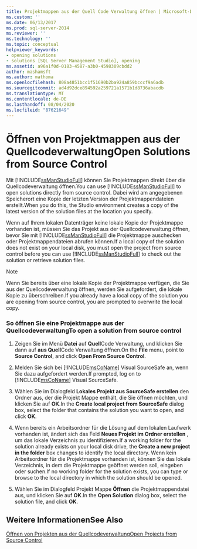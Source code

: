 ```yaml
---
title: Projektmappen aus der Quell Code Verwaltung öffnen | Microsoft-Dokumentation
ms.custom: ''
ms.date: 06/13/2017
ms.prod: sql-server-2014
ms.reviewer: ''
ms.technology: ''
ms.topic: conceptual
helpviewer_keywords:
- opening solutions
- solutions [SQL Server Management Studio], opening
ms.assetid: a96a1f0d-0183-4587-a3b0-4598309cbdd2
author: mashamsft
ms.author: mathoma
ms.openlocfilehash: 808a4851bcc1f51690b2ba924a859bcccf9a6adb
ms.sourcegitcommit: ad4d92dce894592a259721a1571b1d8736abacdb
ms.translationtype: MT
ms.contentlocale: de-DE
ms.lasthandoff: 08/04/2020
ms.locfileid: "87621649"
---
```

# <a name="open-solutions-from-source-control"></a><span data-ttu-id="f52ae-102">Öffnen von Projektmappen aus der Quellcodeverwaltung</span><span class="sxs-lookup"><span data-stu-id="f52ae-102">Open Solutions from Source Control</span></span>
  <span data-ttu-id="f52ae-103">Mit [!INCLUDE[ssManStudioFull](../includes/ssmanstudiofull-md.md)] können Sie Projektmappen direkt über die Quellcodeverwaltung öffnen.</span><span class="sxs-lookup"><span data-stu-id="f52ae-103">You can use [!INCLUDE[ssManStudioFull](../includes/ssmanstudiofull-md.md)] to open solutions directly from source control.</span></span> <span data-ttu-id="f52ae-104">Dabei wird am angegebenen Speicherort eine Kopie der letzten Version der Projektmappendateien erstellt.</span><span class="sxs-lookup"><span data-stu-id="f52ae-104">When you do this, the Studio environment creates a copy of the latest version of the solution files at the location you specify.</span></span>  
  
 <span data-ttu-id="f52ae-105">Wenn auf Ihrem lokalen Datenträger keine lokale Kopie der Projektmappe vorhanden ist, müssen Sie das Projekt aus der Quellcodeverwaltung öffnen, bevor Sie mit [!INCLUDE[ssManStudioFull](../includes/ssmanstudiofull-md.md)] die Projektmappe auschecken oder Projektmappendateien abrufen können.</span><span class="sxs-lookup"><span data-stu-id="f52ae-105">If a local copy of the solution does not exist on your local disk, you must open the project from source control before you can use [!INCLUDE[ssManStudioFull](../includes/ssmanstudiofull-md.md)] to check out the solution or retrieve solution files.</span></span>  
  
> [!NOTE]  
>  <span data-ttu-id="f52ae-106">Wenn Sie bereits über eine lokale Kopie der Projektmappe verfügen, die Sie aus der Quellcodeverwaltung öffnen, werden Sie aufgefordert, die lokale Kopie zu überschreiben.</span><span class="sxs-lookup"><span data-stu-id="f52ae-106">If you already have a local copy of the solution you are opening from source control, you are prompted to overwrite the local copy.</span></span>  
  
### <a name="to-open-a-solution-from-source-control"></a><span data-ttu-id="f52ae-107">So öffnen Sie eine Projektmappe aus der Quellcodeverwaltung</span><span class="sxs-lookup"><span data-stu-id="f52ae-107">To open a solution from source control</span></span>  
  
1.  <span data-ttu-id="f52ae-108">Zeigen Sie im Menü **Datei** auf **Quell**Code Verwaltung, und klicken Sie dann auf **aus Quell**Code Verwaltung öffnen.</span><span class="sxs-lookup"><span data-stu-id="f52ae-108">On the **File** menu, point to **Source Control**, and click **Open From Source Control**.</span></span>  
  
2.  <span data-ttu-id="f52ae-109">Melden Sie sich bei [!INCLUDE[msCoName](../includes/msconame-md.md)] Visual SourceSafe an, wenn Sie dazu aufgefordert werden.</span><span class="sxs-lookup"><span data-stu-id="f52ae-109">If prompted, log on to [!INCLUDE[msCoName](../includes/msconame-md.md)] Visual SourceSafe.</span></span>  
  
3.  <span data-ttu-id="f52ae-110">Wählen Sie im Dialogfeld **Lokales Projekt aus SourceSafe erstellen** den Ordner aus, der die Projekt Mappe enthält, die Sie öffnen möchten, und klicken Sie auf **OK**.</span><span class="sxs-lookup"><span data-stu-id="f52ae-110">In the **Create local project from SourceSafe** dialog box, select the folder that contains the solution you want to open, and click **OK**.</span></span>  
  
4.  <span data-ttu-id="f52ae-111">Wenn bereits ein Arbeitsordner für die Lösung auf dem lokalen Laufwerk vorhanden ist, ändert sich das Feld **Neues Projekt im Ordner erstellen** , um das lokale Verzeichnis zu identifizieren.</span><span class="sxs-lookup"><span data-stu-id="f52ae-111">If a working folder for the solution already exists on your local disk drive, the **Create a new project in the folder** box changes to identify the local directory.</span></span> <span data-ttu-id="f52ae-112">Wenn kein Arbeitsordner für die Projektmappe vorhanden ist, können Sie das lokale Verzeichnis, in dem die Projektmappe geöffnet werden soll, eingeben oder suchen.</span><span class="sxs-lookup"><span data-stu-id="f52ae-112">If no working folder for the solution exists, you can type or browse to the local directory in which the solution should be opened.</span></span>  
  
5.  <span data-ttu-id="f52ae-113">Wählen Sie im Dialogfeld Projekt Mappe **Öffnen** die Projektmappendatei aus, und klicken Sie auf **OK**.</span><span class="sxs-lookup"><span data-stu-id="f52ae-113">In the **Open Solution** dialog box, select the solution file, and click **OK**.</span></span>  
  
## <a name="see-also"></a><span data-ttu-id="f52ae-114">Weitere Informationen</span><span class="sxs-lookup"><span data-stu-id="f52ae-114">See Also</span></span>  
 [<span data-ttu-id="f52ae-115">Öffnen von Projekten aus der Quellcodeverwaltung</span><span class="sxs-lookup"><span data-stu-id="f52ae-115">Open Projects from Source Control</span></span>](../../2014/database-engine/open-projects-from-source-control.md)  
  
  

